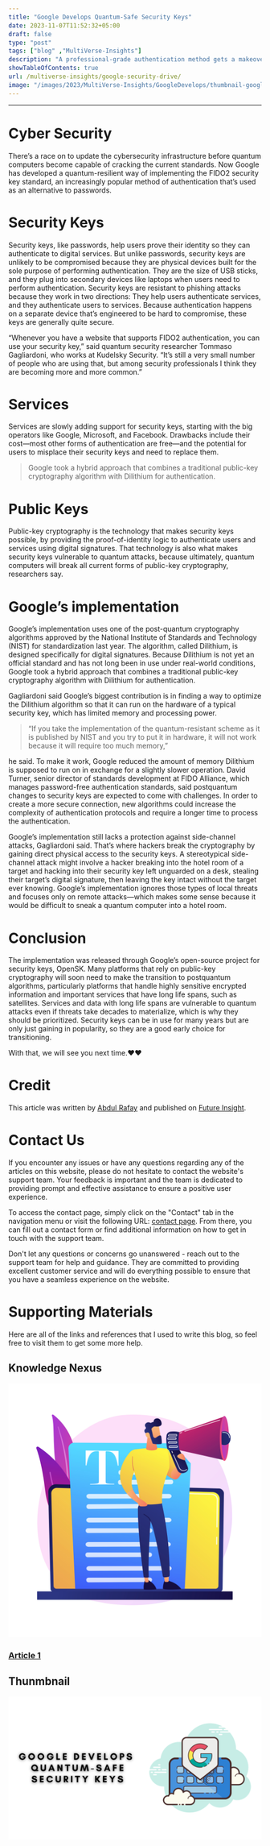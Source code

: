 ```yaml
---
title: "Google Develops Quantum-Safe Security Keys"
date: 2023-11-07T11:52:32+05:00
draft: false
type: "post"
tags: ["blog" ,"MultiVerse-Insights"]
description: "A professional-grade authentication method gets a makeover fit for the quantum age."
showTableOfContents: true
url: /multiverse-insights/google-security-drive/
image: "/images/2023/MultiVerse-Insights/GoogleDevelops/thumbnail-google.png"
---
```


<link rel="stylesheet" href="/css/reference-content/reference-content.css">

-----------

# Cyber Security
There’s a race on to update the cybersecurity infrastructure before quantum computers become capable of cracking the current standards. 
Now Google has developed a quantum-resilient way of implementing the FIDO2 security key standard, an increasingly popular method of authentication that’s used as an alternative to passwords.

#  Security Keys
Security keys, like passwords, help users prove their identity so they can authenticate to digital services. But unlike passwords, security keys are unlikely to be compromised because they are physical devices built for the sole purpose of performing authentication. They are the size of USB sticks, and they plug into secondary devices like laptops when users need to perform authentication. Security keys are resistant to phishing attacks because they work in two directions: They help users authenticate services, and they authenticate users to services. Because authentication happens on a separate device that’s engineered to be hard to compromise, these keys are generally quite secure.

“Whenever you have a website that supports FIDO2 authentication, you can use your security key,” said quantum security researcher Tommaso Gagliardoni, who works at Kudelsky Security. “It’s still a very small number of people who are using that, but among security professionals I think they are becoming more and more common.”

# Services
Services are slowly adding support for security keys, starting with the big operators like Google, Microsoft, and Facebook. Drawbacks include their cost—most other forms of authentication are free—and the potential for users to misplace their security keys and need to replace them.

> Google took a hybrid approach that combines a traditional public-key cryptography algorithm with Dilithium for authentication.

# Public Keys
Public-key cryptography is the technology that makes security keys possible, by providing the proof-of-identity logic to authenticate users and services using digital signatures. That technology is also what makes security keys vulnerable to quantum attacks, because ultimately, quantum computers will break all current forms of public-key cryptography, researchers say.

# Google’s implementation
Google’s implementation uses one of the post-quantum cryptography algorithms approved by the National Institute of Standards and Technology (NIST) for standardization last year. The algorithm, called Dilithium, is designed specifically for digital signatures. Because Dilithium is not yet an official standard and has not long been in use under real-world conditions, Google took a hybrid approach that combines a traditional public-key cryptography algorithm with Dilithium for authentication.

Gagliardoni said Google’s biggest contribution is in finding a way to optimize the Dilithium algorithm so that it can run on the hardware of a typical security key, which has limited memory and processing power.

> “If you take the implementation of the quantum-resistant scheme as it is published by NIST and you try to put it in hardware, it will not work because it will require too much memory,” 

he said. To make it work, Google reduced the amount of memory Dilithium is supposed to run on in exchange for a slightly slower operation. David Turner, senior director of standards development at FIDO Alliance, which manages password-free authentication standards, said postquantum changes to security keys are expected to come with challenges. In order to create a more secure connection, new algorithms could increase the complexity of authentication protocols and require a longer time to process the authentication.

Google’s implementation still lacks a protection against side-channel attacks, Gagliardoni said. That’s where hackers break the cryptography by gaining direct physical access to the security keys. A stereotypical side-channel attack might involve a hacker breaking into the hotel room of a target and hacking into their security key left unguarded on a desk, stealing their target’s digital signature, then leaving the key intact without the target ever knowing. Google’s implementation ignores those types of local threats and focuses only on remote attacks—which makes some sense because it would be difficult to sneak a quantum computer into a hotel room.


# Conclusion
The implementation was released through Google’s open-source project for security keys, OpenSK. Many platforms that rely on public-key cryptography will soon need to make the transition to postquantum algorithms, particularly platforms that handle highly sensitive encrypted information and important services that have long life spans, such as satellites. Services and data with long life spans are vulnerable to quantum attacks even if threats take decades to materialize, which is why they should be prioritized. Security keys can be in use for many years but are only just gaining in popularity, so they are a good early choice for transitioning.

With that, we will see you next time.❤️❤️

# Credit
This article was written by [Abdul Rafay](https://future-insight.blog/author) and published on [Future Insight](https://future-insight.blog/).

# Contact Us 
If you encounter any issues or have any questions regarding any of the articles on this website, please do not hesitate to contact the website's support team. Your feedback is important and the team is dedicated to providing prompt and effective assistance to ensure a positive user experience.

To access the contact page, simply click on the "Contact" tab in the navigation menu or visit the following URL: [contact page](https://future-insight.blog/contact). From there, you can fill out a contact form or find additional information on how to get in touch with the support team.

Don't let any questions or concerns go unanswered - reach out to the support team for help and guidance. They are committed to providing excellent customer service and will do everything possible to ensure that you have a seamless experience on the website.


# Supporting Materials
Here are all of the links and references that I used to write this blog, so feel free to visit them to get some more help.
## Knowledge Nexus
<div class="cards-container">
  <a class="card" href="https://spectrum.ieee.org/fido2-security-key">
    <img src="/images/content-icons/19197011.jpg" alt="Article 1">
    <h3 class="title">Article 1</h3>
  </a>
</div>

## Thunmbnail
![image](/images/2023/MultiVerse-Insights/GoogleDevelops/thumbnail-google.png)
